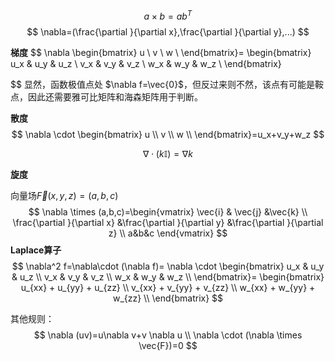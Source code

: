 
$$
a\times b=ab^T
$$
$$
\nabla=(\frac{\partial }{\partial x},\frac{\partial }{\partial y},...) 
$$

**梯度**
$$
\nabla  \begin{bmatrix}
  u \\
  v \\
  w \\
\end{bmatrix}=
 \begin{bmatrix}
  u_x & u_y & u_z \\ 
  v_x & v_y & v_z \\ 
  w_x & w_y & w_z \\ 
\end{bmatrix}

$$
显然，函数极值点处 $\nabla f=\vec{0}$，但反过来则不然，该点有可能是鞍点，因此还需要雅可比矩阵和海森矩阵用于判断。

**散度**
$$
\nabla \cdot \begin{bmatrix}
  u \\
  v \\
  w \\
\end{bmatrix}=u_x+v_y+w_z
$$

$$
\nabla \cdot (k\mathbb{I})=\nabla k
$$

**旋度**

向量场$\vec{F}(x,y,z)=(a,b,c)$
$$
\nabla \times (a,b,c)=\begin{vmatrix}
 \vec{i} & \vec{j} &\vec{k} \\ 
 \frac{\partial }{\partial x} &\frac{\partial }{\partial y} &\frac{\partial }{\partial z}
  \\ a&b&c \end{vmatrix}
$$
**Laplace算子**
$$
\nabla^2 f=\nabla\cdot (\nabla f)=
\nabla \cdot \begin{bmatrix}
  u_x & u_y & u_z \\ 
  v_x & v_y & v_z \\ 
  w_x & w_y & w_z \\ 
\end{bmatrix}=
 \begin{bmatrix}
  u_{xx} + u_{yy} + u_{zz} \\ 
v_{xx} + v_{yy} + v_{zz} \\ 
w_{xx} + w_{yy} + w_{zz} \\ 
\end{bmatrix}
$$

其他规则：
$$
\nabla (uv)=u\nabla v+v \nabla u \\
\nabla \cdot (\nabla \times \vec{F})=0
$$


